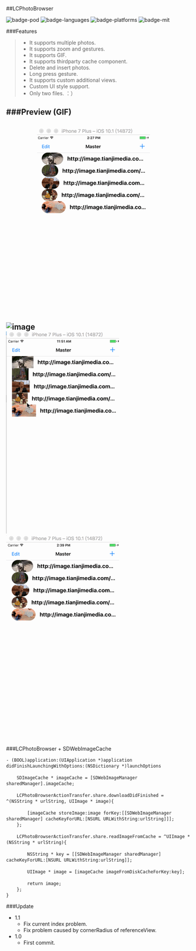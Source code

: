 ##LCPhotoBrowser 

![badge-pod] ![badge-languages] ![badge-platforms] ![badge-mit]

###Features
> * It supports multiple photos.
> * It supports zoom and gestures.
> * It supports GIF.
> * It supports thirdparty cache component.
> * Delete and insert photos.
> * Long press gesture.
> * It supports custom additional views.
> * Custom UI style support.
> * Only two files. ：）
 
###Preview (GIF)
-
![image](https://github.com/titman/Pictures-of-the-warehouse/blob/master/LCPhotoBrowser1.gif?raw=false)  ![image](https://github.com/titman/Pictures-of-the-warehouse/blob/master/LCPhotoBrowser3.gif?raw=false)
![image](https://github.com/titman/Pictures-of-the-warehouse/blob/master/LCPhotoBrowser2.gif?raw=false)  ![image](https://github.com/titman/Pictures-of-the-warehouse/blob/master/LCPhotoBrowser4.gif?raw=false)
-

###LCPhotoBrowser + SDWebImageCache

```objc
- (BOOL)application:(UIApplication *)application didFinishLaunchingWithOptions:(NSDictionary *)launchOptions

    SDImageCache * imageCache = [SDWebImageManager sharedManager].imageCache;
    
    LCPhotoBrowserActionTransfer.share.downloadDidFinished = ^(NSString * urlString, UIImage * image){
        
        [imageCache storeImage:image forKey:[[SDWebImageManager sharedManager] cacheKeyForURL:[NSURL URLWithString:urlString]]];
    };
    
    LCPhotoBrowserActionTransfer.share.readImageFromCache = ^UIImage *(NSString * urlString){
        
        NSString * key = [[SDWebImageManager sharedManager] cacheKeyForURL:[NSURL URLWithString:urlString]];
        
        UIImage * image = [imageCache imageFromDiskCacheForKey:key];
        
        return image;
    };
}
```

###Update

 - 1.1
    * Fix current index problem.
    * Fix problem caused by cornerRadius of referenceView. 
 - 1.0
    * First commit.


[badge-platforms]: https://img.shields.io/badge/platforms-iOS-lightgrey.svg
[badge-pod]: https://img.shields.io/cocoapods/v/LCPhotoBrowser.svg?label=version
[badge-languages]: https://img.shields.io/badge/languages-ObjC-orange.svg
[badge-mit]: https://img.shields.io/badge/license-MIT-blue.svg
